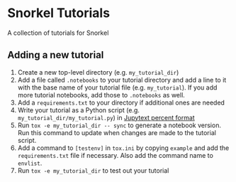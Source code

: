 # Snorkel Tutorials
A collection of tutorials for Snorkel

## Adding a new tutorial

1. Create a new top-level directory (e.g. `my_tutorial_dir`)
1. Add a file called `.notebooks` to your tutorial directory and add a line to it with the base name of your tutorial file (e.g. `my_tutorial`). If you add more tutorial notebooks, add those to `.notebooks` as well.
1. Add a `requirements.txt` to your directory if additional ones are needed
1. Write your tutorial as a Python script (e.g. `my_tutorial_dir/my_tutorial.py`) in [Jupytext percent format](https://gist.github.com/mwouts/91f3e1262871cdaa6d35394cd14f9bdc)
1. Run `tox -e my_tutorial_dir -- sync` to generate a notebook version. Run this command to update when changes are made to the tutorial script.
1. Add a command to `[testenv]` in `tox.ini` by copying `example` and add the `requirements.txt` file if necessary. Also add the command name to `envlist`.
1. Run `tox -e my_tutorial_dir` to test out your tutorial
